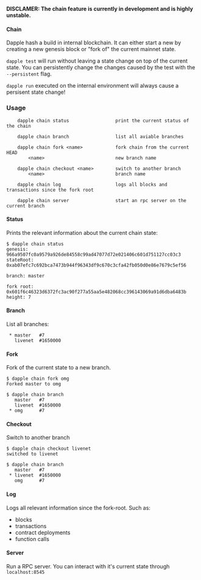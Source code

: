 **DISCLAMER: The chain feature is currently in development and is highly unstable.**

#### Chain

Dapple hash a build in internal blockchain. It can either start a new by creating
a new genesis block or "fork of" the current mainnet state.

`dapple test` will run without leaving a state change on top of the current state.
You can persistently change the changes caused by the test with the `--persistent`
flag.

`dapple run` executed on the internal environment will always cause a persisent
state change!


### Usage
```
    dapple chain status                 print the current status of the chain

    dapple chain branch                 list all aviable branches

    dapple chain fork <name>            fork chain from the current HEAD
        <name>                          new branch name

    dapple chain checkout <name>        switch to another branch
        <name>                          branch name

    dapple chain log                    logs all blocks and transactions since the fork root

    dapple chain server                 start an rpc server on the current branch
```

#### Status
Prints the relevant information about the current chain state:
```
$ dapple chain status
genesis: 966a9507fc0a9579a926de84558c99ad47077d72e021406c601d751127cc03c3
stateRoot: 0xab07efc7c692bca7473b944f96343df9c670c3cfa42fb050d0e86e7679c5ef56

branch: master

fork root: 0x601f6c46323d6372fc3ac90f277a55aa5e482068cc396143069a91d6dba6483b
height: 7
```

#### Branch
List all branches:
```
 * master   #7
   livenet  #1650000
```

#### Fork
Fork of the current state to a new branch.
```
$ dapple chain fork omg
Forked master to omg

$ dapple chain branch
   master   #7
   livenet  #1650000
 * omg      #7
```


#### Checkout
Switch to another branch
```
$ dapple chain checkout livenet
switched to livenet

$ dapple chain branch
   master   #7
 * livenet  #1650000
   omg      #7
```

#### Log
Logs all relevant information since the fork-root. Such as:
* blocks
* transactions
* contract deployments
* function calls

#### Server
Run a RPC server. You can interact with it's current state through `localhost:8545`
